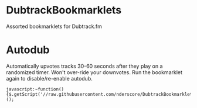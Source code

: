 # DubtrackBookmarklets
Assorted bookmarklets for Dubtrack.fm


# Autodub

Automatically upvotes tracks 30-60 seconds after they play on a randomized timer. Won't over-ride your downvotes. Run the bookmarklet again to disable/re-enable autodub.

    javascript:~function(){$.getScript('//raw.githubusercontent.com/nderscore/DubtrackBookmarklets/master/autodub.js')}();